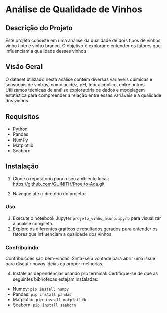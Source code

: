 # Análise de Qualidade de Vinhos

## Descrição do Projeto
Este projeto consiste em uma análise da qualidade de dois tipos de vinhos: vinho tinto e vinho branco. O objetivo é explorar e entender os fatores que influenciam a qualidade desses vinhos.

## Visão Geral
O dataset utilizado nesta análise contém diversas variáveis químicas e sensoriais de vinhos, como acidez, pH, teor alcoólico, entre outros. Utilizamos técnicas de análise exploratória de dados e modelagem estatística para compreender a relação entre essas variáveis e a qualidade dos vinhos.

## Requisitos
- Python
- Pandas
- NumPy
- Matplotlib
- Seaborn

## Instalação
1. Clone o repositório para o seu ambiente local:
   https://github.com/GUINITH/Proejto-Ada.git
   
   
2. Navegue até o diretório do projeto:
### Uso
1. Execute o notebook Jupyter `projeto_vinho_aluno.ipynb` para visualizar a análise completa.
2. Explore os diferentes gráficos e resultados gerados para entender os fatores que influenciam a qualidade dos vinhos.

### Contribuindo
Contribuições são bem-vindas! Sinta-se à vontade para abrir uma issue para discutir novas ideias ou propor melhorias.

4. Instale as dependências usando pip terminal:
Certifique-se de que as seguintes bibliotecas estejam instaladas:
- Numpy: `pip install numpy`
- Pandas: `pip install pandas`
- Matplotlib: `pip install matplotlib`
- Seaborn: `pip install seaborn`
